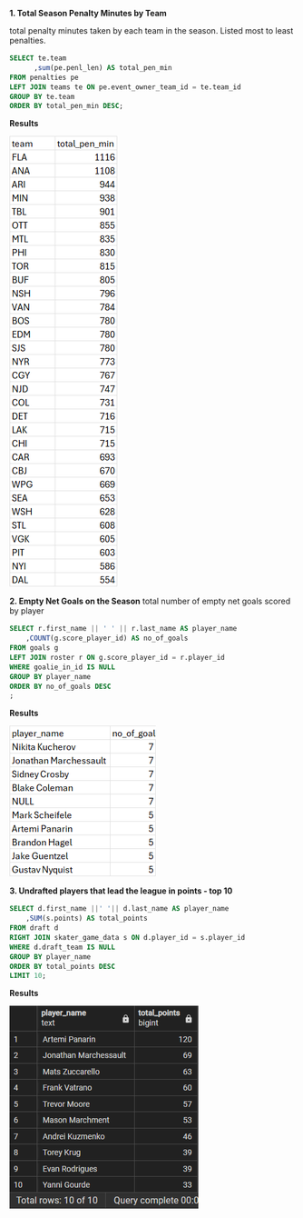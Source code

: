 **1. Total Season Penalty Minutes by Team**

total penalty minutes taken by each team in the season. Listed most to least penalties. 

```SQL
SELECT te.team
	  ,sum(pe.penl_len) AS total_pen_min
FROM penalties pe
LEFT JOIN teams te ON pe.event_owner_team_id = te.team_id
GROUP BY te.team
ORDER BY total_pen_min DESC;
```

**Results**


![alt text](image.png)



**2. Empty Net Goals on the Season**
total number of empty net goals scored by player

```SQL 
SELECT r.first_name || ' ' || r.last_name AS player_name
	,COUNT(g.score_player_id) AS no_of_goals
FROM goals g 
LEFT JOIN roster r ON g.score_player_id = r.player_id
WHERE goalie_in_id IS NULL 
GROUP BY player_name
ORDER BY no_of_goals DESC
;
```

**Results**

![alt text](image-1.png)


**3. Undrafted players that lead the league in points - top 10**
```SQL
SELECT d.first_name ||' '|| d.last_name AS player_name
	,SUM(s.points) AS total_points
FROM draft d 
RIGHT JOIN skater_game_data s ON d.player_id = s.player_id
WHERE d.draft_team IS NULL 
GROUP BY player_name
ORDER BY total_points DESC
LIMIT 10;
```

**Results**

![alt text](image-12.png)
